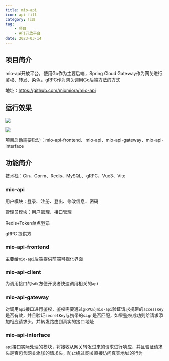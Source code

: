 ```yaml
---
title: mio-api
icon: api-fill
category: 代码
tag:
    - 项目
    - API开放平台
date: 2023-03-14
---
```

## 项目简介

mio-api开放平台，使用Go作为主要后端，Spring Cloud Gateway作为网关进行鉴权、转发、染色，gRPC作为网关调用Go后端方法的方式

地址：https://github.com/miomiora/mio-api

## 运行效果

![](https://s2.loli.net/2023/03/14/3dFKHOBPuEJNLqM.png)

![](https://s2.loli.net/2023/03/14/UO94MkwVecElp5x.png)

项目启动需要启动：mio-api-frontend、mio-api、mio-api-gateway、mio-api-interface

## 功能简介

技术栈：Gin、Gorm、Redis、MySQL、gRPC、Vue3、Vite

### mio-api

用户模块：登录、注册、登出、修改信息、密码

管理员模块：用户管理、接口管理

Redis+Token单点登录

gRPC 提供方

### mio-api-frontend

主要给`mio-api`后端提供前端可视化界面

### mio-api-client

为调用接口的`sdk`方便开发者快速调用相关的`api`

### mio-api-gateway

对调用`api`接口进行鉴权，鉴权需要通过`gRPC`向`mio-api`验证请求携带的`accessKey`是否有效，并且验证`secretKey`与携带的`sign`是否匹配，如果鉴权成功则给请求添加相应请求头，并转发路由到真实的接口地址

### mio-api-interface

`api`接口实际处理的模块，将接收从网关转发过来的请求进行响应，并且验证请求头是否包含网关添加的请求头，防止绕过网关直接访问真实地址的行为



